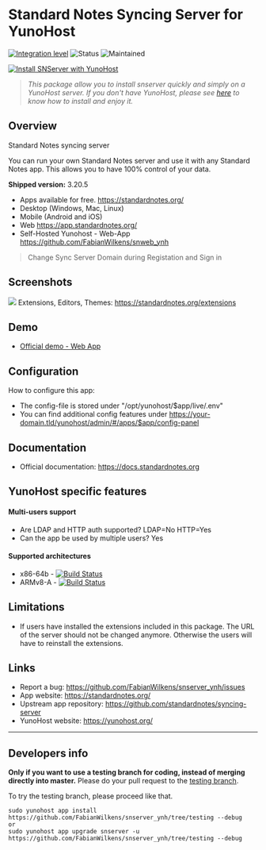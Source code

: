# Standard Notes Syncing Server for YunoHost

[![Integration level](https://dash.yunohost.org/integration/snserver.svg)](https://dash.yunohost.org/appci/app/snserver)
![Status](https://ci-apps.yunohost.org/ci/badges/snserver.status.svg)
![Maintained](https://ci-apps.yunohost.org/ci/badges/snserver.maintain.svg)

[![Install SNServer with YunoHost](https://install-app.yunohost.org/install-with-yunohost.svg)](https://install-app.yunohost.org/?app=snserver)

> *This package allow you to install snserver quickly and simply on a YunoHost server.
If you don't have YunoHost, please see [here](https://yunohost.org/#/install) to know how to install and enjoy it.*

## Overview

Standard Notes syncing server

You can run your own Standard Notes server and use it with any Standard Notes app. This allows you to have 100% control of your data.

**Shipped version:** 3.20.5
* Apps available for free. https://standardnotes.org/
* Desktop (Windows, Mac, Linux)
* Mobile (Android and iOS)
* Web https://app.standardnotes.org/
* Self-Hosted Yunohost - Web-App https://github.com/FabianWilkens/snweb_ynh
> Change Sync Server Domain during Registation and Sign in

## Screenshots

![](https://camo.githubusercontent.com/ca3744729c6c33f2f42d7917a4e7167c12a786615e14d1719f7d1ec6ed77aae8/68747470733a2f2f7374616e646172646e6f7465732e6f72672f6173736574732f686f6d65706167652d6865726f2e706e67)
Extensions, Editors, Themes: https://standardnotes.org/extensions


## Demo

* [Official demo - Web App](https://standardnotes.org/demo)

## Configuration

How to configure this app:
* The config-file is stored under "/opt/yunohost/$app/live/.env"
* You can find additional config features under https://your-domain.tld/yunohost/admin/#/apps/$app/config-panel

## Documentation

 * Official documentation: https://docs.standardnotes.org

## YunoHost specific features

#### Multi-users support

* Are LDAP and HTTP auth supported?    LDAP=No    HTTP=Yes
* Can the app be used by multiple users?	Yes

#### Supported architectures

* x86-64b - [![Build Status](https://ci-apps.yunohost.org/ci/logs/snserver%20%28Apps%29.svg)](https://ci-apps.yunohost.org/ci/apps/snserver/)
* ARMv8-A - [![Build Status](https://ci-apps-arm.yunohost.org/ci/logs/snserver%20%28Apps%29.svg)](https://ci-apps-arm.yunohost.org/ci/apps/snserver/)

## Limitations

* If users have installed the extensions included in this package. The URL of the server should not be changed anymore. Otherwise the users will have to reinstall the extensions.

## Links

 * Report a bug: https://github.com/FabianWilkens/snserver_ynh/issues
 * App website: https://standardnotes.org/
 * Upstream app repository: https://github.com/standardnotes/syncing-server
 * YunoHost website: https://yunohost.org/

---

Developers info
----------------

**Only if you want to use a testing branch for coding, instead of merging directly into master.**
Please do your pull request to the [testing branch](https://github.com/FabianWilkens/snserver_ynh/tree/testing).

To try the testing branch, please proceed like that.
```
sudo yunohost app install https://github.com/FabianWilkens/snserver_ynh/tree/testing --debug
or
sudo yunohost app upgrade snserver -u https://github.com/FabianWilkens/snserver_ynh/tree/testing --debug
```

